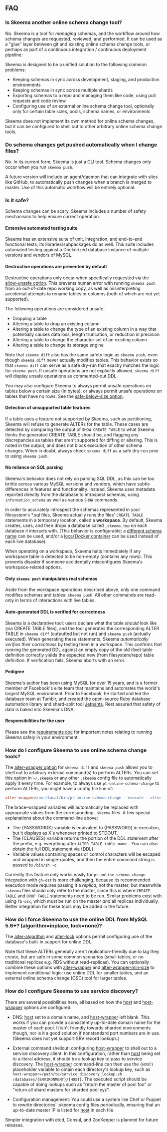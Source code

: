 ## FAQ

### Is Skeema another online schema change tool?

No. Skeema is a tool for *managing* schemas, and the workflow around how schema changes are requested, reviewed, and performed. It can be used as a "glue" layer between git and existing online schema change tools, or perhaps as part of a continuous integration / continuous deployment pipeline.

Skeema is designed to be a unified solution to the following common problems:

* Keeping schemas in sync across development, staging, and production environments
* Keeping schemas in sync across multiple shards
* Exporting schemas to a repo and managing them like code, using pull requests and code review
* Configuring use of an external online schema change tool, optionally only for certain table sizes, pools, schema names, or environments

Skeema does not implement its own method for online schema changes, but it can be configured to shell out to other arbitrary online schema change tools.

### Do schema changes get pushed automatically when I change files?

No. In its current form, Skeema is just a CLI tool. Schema changes only occur when you run `skeema push`.

A future version will include an agent/daemon that can integrate with sites like GitHub, to automatically push changes when a branch is merged to master. Use of this automatic workflow will be entirely optional.

### Is it safe?

Schema changes can be scary. Skeema includes a number of safety mechanisms to help ensure correct operation.

#### Extensive automated testing suite

Skeema has an extensive suite of unit, integration, and end-to-end functional tests; its libraries/subpackages do as well. This suite includes automated testing against a Dockerized database instance of multiple versions and vendors of MySQL.

#### Destructive operations are prevented by default

Destructive operations only occur when specifically requested via the [allow-unsafe option](options.md#allow-unsafe). This prevents human error with running `skeema push` from an out-of-date repo working copy, as well as misinterpreting accidental attempts to rename tables or columns (both of which are not yet supported).

The following operations are considered unsafe:

* Dropping a table
* Altering a table to drop an existing column
* Altering a table to change the type of an existing column in a way that potentially causes data loss, length truncation, or reduction in precision
* Altering a table to change the character set of an existing column
* Altering a table to change its storage engine

Note that `skeema diff` also has the same safety logic as `skeema push`, even though `skeema diff` never actually modifies tables. This behavior exists so that `skeema diff` can serve as a safe dry-run that exactly matches the logic for `skeema push`. If unsafe operations are not explicitly allowed, `skeema diff` will display unsafe operations as commented-out DDL.

You may also configure Skeema to always permit unsafe operations on tables below a certain size (in bytes), or always permit unsafe operations on tables that have no rows. See the [safe-below-size option](options.md#safe-below-size).

#### Detection of unsupported table features

If a table uses a feature not supported by Skeema, such as partitioning, Skeema will refuse to generate ALTERs for the table. These cases are detected by comparing the output of `SHOW CREATE TABLE` to what Skeema thinks the generated CREATE TABLE should be, and flagging any discrepancies as tables that aren't supported for diffing or altering. This is noted in the output, and does not block execution of other schema changes. When in doubt, always check `skeema diff` as a safe dry-run prior to using `skeema push`.

#### No reliance on SQL parsing

Skeema's behavior does not rely on parsing SQL DDL, as this can be too brittle across various MySQL versions and vendors, which have subtle differences in features and functionality. Instead, Skeema uses metadata reported directly from the database to introspect schemas, using `information_schema` as well as various `SHOW` commands.

In order to accurately introspect the schemas represented in your filesystem's *.sql files, Skeema actually runs the files' `CREATE TABLE` statements in a temporary location, called a **workspace**. By default, Skeema creates, uses, and then drops a database called `_skeema_tmp` on each database it interacts with. (This behavior is configurable; a [different schema name](options.md#temp-schema) can be used, and/or a [local Docker container](options.md#workspace) can be used instead of each live database).

When operating on a workspace, Skeema halts immediately if any workspace table is detected to be non-empty (contains any rows). This prevents disaster if someone accidentally misconfigures Skeema's workspace-related options.

#### Only `skeema push` manipulates real schemas

Aside from the workspace operations described above, only one command modifies schemas and tables: `skeema push`. All other commands are read-only in terms of interactions with live tables.

#### Auto-generated DDL is verified for correctness

Skeema is a declarative tool: users declare what the table *should* look like (via CREATE TABLE files), and the tool generates the corresponding ALTER TABLE in `skeema diff` (outputted but not run) and `skeema push` (actually executed). When generating these statements, Skeema *automatically verifies their correctness* by testing them in a workspace. This confirms that running the generated DDL against an empty copy of the old (live) table definition correctly yields the expected new (from filesystem/repo) table definition. If verification fails, Skeema aborts with an error.

#### Pedigree

Skeema's author has been using MySQL for over 15 years, and is a former member of Facebook's elite team that maintains and automates the world's largest MySQL environment. Prior to Facebook, he started and led the database team at Tumblr, and created the open-source Ruby database automation library and shard-split tool [Jetpants](https://github.com/tumblr/jetpants). Rest assured that safety of data is baked into Skeema's DNA.

#### Responsibilities for the user

Please see the [requirements doc](requirements.md#responsibilities-for-the-user) for important notes relating to running Skeema safely in your environment.

### How do I configure Skeema to use online schema change tools?

The [alter-wrapper option](options.md#alter-wrapper) for `skeema diff` and `skeema push` allows you to shell out to arbitrary external command(s) to perform ALTERs. You can set this option in `~/.skeema` or any other `.skeema` config file to automatically apply it every time. For example, to always use `pt-online-schema-change` to perform ALTERs, you might have a config file line of:

```ini
alter-wrapper=/usr/local/bin/pt-online-schema-change --execute --alter {CLAUSES} D={SCHEMA},t={TABLE},h={HOST},P={PORT},u={USER},p={PASSWORDX}
```

The brace-wrapped variables will automatically be replaced with appropriate values from the corresponding `.skeema` files. A few special explanations about the command-line above:

* The {PASSWORDX} variable is equivalent to {PASSWORD} in execution, but it displays as X's whenever printed to STDOUT.
* The {CLAUSES} variable returns the portion of the DDL statement after the prefix, e.g. everything after `ALTER TABLE table_name `. You can also obtain the full DDL statement via {DDL}.
* Variable values containing spaces or control characters will be escaped and wrapped in single-quotes, and then the entire command string is passed to `/bin/sh -c`.

Currently this feature only works easily for `pt-online-schema-change`. Integration with `gh-ost` is more challenging, because its recommended execution mode requires passing it a *replica*, not the master; but meanwhile `.skeema` files should only refer to the master, since this is where `CREATE TABLE` and `DROP TABLE` statements need to be run. Similar problems exist with using `fb-osc`, which must be run on the master *and* all replicas individually. Better integration for these tools may be added in the future.

### How do I force Skeema to use the online DDL from MySQL 5.6+?  (algorithm=inplace, lock=none)?

The [alter-algorithm](options.md#alter-algorithm) and [alter-lock](options.md#alter-lock) options permit configuring use of the database's built-in support for online DDL.

Note that these ALTERs generally aren't replication-friendly due to lag they create, but are safe in some common scenarios (small tables; or no traditional replicas e.g. RDS without read-replicas). You can optionally combine these options with [alter-wrapper](options.md#alter-wrapper) and [alter-wrapper-min-size](options.md#alter-wrapper-min-size) to implement conditional logic: use online DDL for smaller tables, and an external online schema change (OSC) tool for larger tables.

### How do I configure Skeema to use service discovery?

There are several possibilities here, all based on how the [host](options.md#host) and [host-wrapper](options.md#host-wrapper) options are configured:

* DNS: [host](options.md#host) set to a domain name, and [host-wrapper](options.md#host-wrapper) left blank. This works if you can provide a consistently up-to-date domain name for the master of each pool. It isn't friendly towards sharded environments though, nor is it a good solution if nonstandard port numbers are in use. (Skeema does not yet support SRV record lookups.)

* External command shellout: configuring [host-wrapper](options.md#host-wrapper) to shell out to a service discovery client. In this configuration, rather than [host](options.md#host) being set to a literal address, it should be a lookup key to pass to service discovery. The [host-wrapper](options.md#host-wrapper) command-line can then use the `{HOST}` placeholder variable to obtain each directory's lookup key, such as `host-wrapper=/path/to/service_discovery_lookup.sh /databases/{ENVIRONMENT}/{HOST}`. The executed script should be capable of doing lookups such as "return the master of pool foo" or "return all shard masters for sharded pool xyz".

* Configuration management: You could use a system like Chef or Puppet to rewrite directories' .skeema config files periodically, ensuring that an up-to-date master IP is listed for [host](options.md#host) in each file.

Simpler integration with etcd, Consul, and ZooKeeper is planned for future releases.
